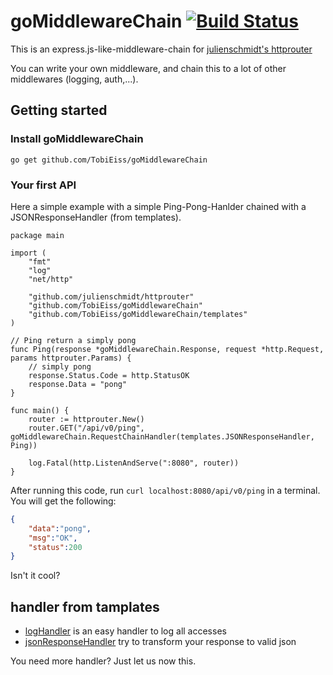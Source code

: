 # goMiddlewareChain [![Build Status](https://travis-ci.org/TobiEiss/goMiddlewareChain.svg?branch=master)](https://travis-ci.org/TobiEiss/goMiddlewareChain)

This is an express.js-like-middleware-chain for [julienschmidt's httprouter](https://github.com/julienschmidt/httprouter)

You can write your own middleware, and chain this to a lot of other middlewares (logging, auth,...).

## Getting started

### Install goMiddlewareChain
`go get github.com/TobiEiss/goMiddlewareChain`

### Your first API

Here a simple example with a simple Ping-Pong-Hanlder chained with a JSONResponseHandler (from templates).

```golang
package main

import (
	"fmt"
	"log"
	"net/http"

	"github.com/julienschmidt/httprouter"
	"github.com/TobiEiss/goMiddlewareChain"
	"github.com/TobiEiss/goMiddlewareChain/templates"
)

// Ping return a simply pong
func Ping(response *goMiddlewareChain.Response, request *http.Request, params httprouter.Params) {
	// simply pong
	response.Status.Code = http.StatusOK
	response.Data = "pong"
}

func main() {
	router := httprouter.New()
	router.GET("/api/v0/ping", goMiddlewareChain.RequestChainHandler(templates.JSONResponseHandler, Ping))

	log.Fatal(http.ListenAndServe(":8080", router))
}
```

After running this code, run `curl localhost:8080/api/v0/ping` in a terminal.
You will get the following:
```json
{
    "data":"pong",
    "msg":"OK",
    "status":200
}
```
Isn't it cool?

## handler from tamplates
- [logHandler](https://github.com/TobiEiss/goMiddlewareChain/blob/master/templates/logHandler.go) is an easy handler to log all accesses
- [jsonResponseHandler](https://github.com/TobiEiss/goMiddlewareChain/blob/master/templates/jsonResponseHandler.go) try to transform your response to valid json

You need more handler? Just let us now this.
